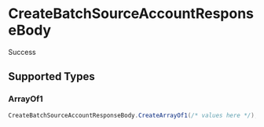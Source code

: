 # CreateBatchSourceAccountResponseBody

Success


## Supported Types

### ArrayOf1

```csharp
CreateBatchSourceAccountResponseBody.CreateArrayOf1(/* values here */);
```
